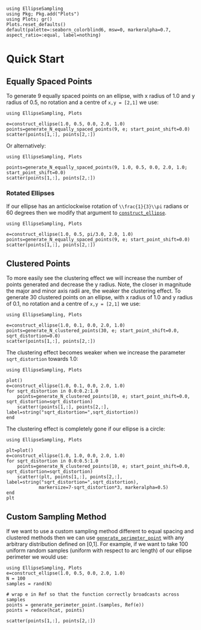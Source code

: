 ```@setup quick_start
using EllipseSampling
using Pkg; Pkg.add("Plots")
using Plots; gr()
Plots.reset_defaults()
default(palette=:seaborn_colorblind6, msw=0, markeralpha=0.7, aspect_ratio=:equal, label=nothing)
```
# Quick Start

## Equally Spaced Points

To generate 9 equally spaced points on an ellipse, with x radius of 1.0 and y radius of 0.5, no rotation and a centre of ``x,y = [2,1]`` we use:

```example quick_start
using EllipseSampling, Plots

e=construct_ellipse(1.0, 0.5, 0.0, 2.0, 1.0)
points=generate_N_equally_spaced_points(9, e; start_point_shift=0.0) 
scatter(points[1,:], points[2,:])
```

Or alternatively:
```example quick_start
using EllipseSampling, Plots

points=generate_N_equally_spaced_points(9, 1.0, 0.5, 0.0, 2.0, 1.0; start_point_shift=0.0) 
scatter(points[1,:], points[2,:])
```

### Rotated Ellipses

If our ellipse has an anticlockwise rotation of ``\\frac{1}{3}\\pi`` radians or 60 degrees then we modify that argument to [`construct_ellipse`](@ref).

```example quick_start
using EllipseSampling, Plots

e=construct_ellipse(1.0, 0.5, pi/3.0, 2.0, 1.0)
points=generate_N_equally_spaced_points(9, e; start_point_shift=0.0) 
scatter(points[1,:], points[2,:])
```

## Clustered Points

To more easily see the clustering effect we will increase the number of points generated and decrease the y radius. Note, the closer in magnitude the major and minor axis radii are, the weaker the clustering effect. 
To generate 30 clustered points on an ellipse, with x radius of 1.0 and y radius of 0.1, no rotation and a centre of ``x,y = [2,1]`` we use:

```example quick_start
using EllipseSampling, Plots

e=construct_ellipse(1.0, 0.1, 0.0, 2.0, 1.0)
points=generate_N_clustered_points(30, e; start_point_shift=0.0, sqrt_distortion=0.0) 
scatter(points[1,:], points[2,:])
```

The clustering effect becomes weaker when we increase the parameter `sqrt_distortion` towards 1.0:

```example quick_start
using EllipseSampling, Plots

plot()
e=construct_ellipse(1.0, 0.1, 0.0, 2.0, 1.0)
for sqrt_distortion in 0.0:0.2:1.0
    points=generate_N_clustered_points(10, e; start_point_shift=0.0, sqrt_distortion=sqrt_distortion) 
    scatter!(points[1,:], points[2,:], label=string("sqrt_distortion=",sqrt_distortion))
end
```

The clustering effect is completely gone if our ellipse is a circle:

```example quick_start
using EllipseSampling, Plots

plt=plot()
e=construct_ellipse(1.0, 1.0, 0.0, 2.0, 1.0)
for sqrt_distortion in 0.0:0.5:1.0
    points=generate_N_clustered_points(10, e; start_point_shift=0.0, sqrt_distortion=sqrt_distortion) 
    scatter!(plt, points[1,:], points[2,:], label=string("sqrt_distortion=",sqrt_distortion),
            markersize=7-sqrt_distortion*3, markeralpha=0.5)
end
plt
```

## Custom Sampling Method

If we want to use a custom sampling method different to equal spacing and clustered methods then we can use [`generate_perimeter_point`](@ref) with any arbitrary distribution defined on \[0,1\]. For example, if we want to take 100 uniform random samples (uniform with respect to arc length) of our ellipse perimeter we would use:

```example quick_start
using EllipseSampling, Plots
e=construct_ellipse(1.0, 0.5, 0.0, 2.0, 1.0)
N = 100
samples = rand(N)

# wrap e in Ref so that the function correctly broadcasts across samples
points = generate_perimeter_point.(samples, Ref(e)) 
points = reduce(hcat, points)

scatter(points[1,:], points[2,:])
```

